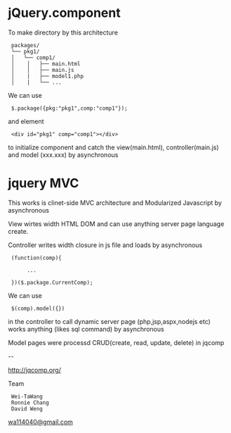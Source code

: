 jQuery.component
=================


To make directory by this architecture 

     packages/
     └── pkg1/
     │   └── comp1/
     │    │   ├── main.html
     │    │   ├── main.js
     │    |   ├── model1.php
     │    |   └── ...

We can use

     $.package({pkg:"pkg1",comp:"comp1"}); 

and element

     <div id="pkg1" comp="comp1"></div>

to initialize component and catch the view(main.html), controller(main.js) and model (xxx.xxx) by asynchronous

jquery MVC
=================

This works is clinet-side MVC architecture and Modularized Javascript by asynchronous

View wirtes width HTML DOM and can use anything server page language create.

Controller writes width closure in js file and loads by asynchronous

     (function(comp){
          
          ...
          
     })($.package.CurrentComp);


We can use 

     $(comp).model({}) 

in the controller to call dynamic server page (php,jsp,aspx,nodejs etc) works anything (likes sql command) by asynchronous

Model pages were processd CRUD(create, read, update, delete) in jqcomp

--

http://jqcomp.org/

Team

     Wei-TaWang
     Ronnie Chang
     David Weng

wa114040@gmail.com
